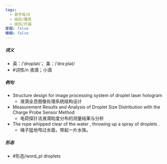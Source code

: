 ```yaml
---
tags:
  - 首字母/D
  - 级别/雅思
  - 级别/托福
掌握: false
模糊: false
---
```

##### 词义
- 英：/ˈdrɒplət/； 美：/ˈdrɑːplət/
- #词性/n  液滴；小滴
##### 例句
- Structure design for image processing system of droplet laser hologram
	- 液滴全息图像处理系统结构设计
- Measurement Results and Analysis of Droplet Size Distribution with the Charge Probe Sensor Method
	- 电荷探针法液滴粒度分布的测量结果与分析
- The rope whipped clear of the water , throwing up a spray of droplets .
	- 绳子猛地甩过水面，带起一片水珠。
##### 形态
- #形态/word_pl droplets
